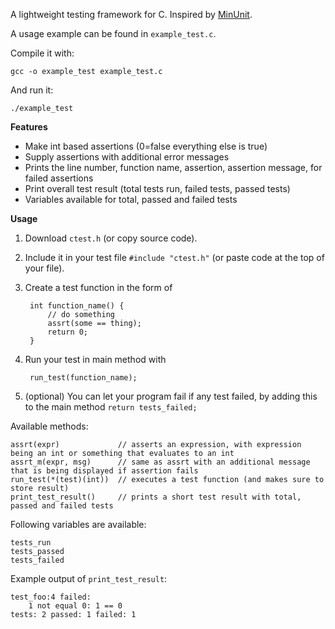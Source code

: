 A lightweight testing framework for C. Inspired by [MinUnit](http://www.jera.com/techinfo/jtns/jtn002.html).

A usage example can be found in `example_test.c`.

Compile it with:

    gcc -o example_test example_test.c

And run it:

    ./example_test

**Features**

* Make int based assertions (0=false everything else is true)
* Supply assertions with additional error messages
* Prints the line number, function name, assertion, assertion message, for failed assertions 
* Print overall test result (total tests run, failed tests, passed tests)
* Variables available for total, passed and failed tests

**Usage**

1. Download `ctest.h` (or copy source code).
2. Include it in your test file `#include "ctest.h"` (or paste code at the top of your file).
3. Create a test function in the form of

        int function_name() {
            // do something
            assrt(some == thing);
            return 0;
        }

4. Run your test in main method with

        run_test(function_name);

5. (optional) You can let your program fail if any test failed, by adding this to the main method `return tests_failed;`

Available methods:
    
    assrt(expr)             // asserts an expression, with expression being an int or something that evaluates to an int
    assrt_m(expr, msg)      // same as assrt with an additional message that is being displayed if assertion fails
    run_test(*(test)(int))  // executes a test function (and makes sure to store result)
    print_test_result()     // prints a short test result with total, passed and failed tests

Following variables are available:

    tests_run
    tests_passed
    tests_failed

Example output of `print_test_result`:

    test_foo:4 failed:
	    1 not equal 0: 1 == 0
    tests: 2 passed: 1 failed: 1
